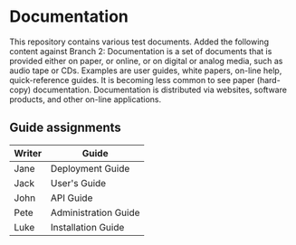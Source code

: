 # Documentation
This repository contains various test documents.
Added the following content against Branch 2:
Documentation is a set of documents that is provided either on paper, or online, or on digital or analog media, such as audio tape or CDs. Examples are user guides, white papers, on-line help, quick-reference guides. It is becoming less common to see paper (hard-copy) documentation. Documentation is distributed via websites, software products, and other on-line applications.
## Guide assignments
Writer | Guide
------------ | -------------
Jane | Deployment Guide
Jack | User's Guide
John | API Guide
Pete | Administration Guide
Luke | Installation Guide
